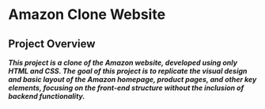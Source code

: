 # Amazon Clone Website #
## Project Overview ##
***This project is a clone of the Amazon website, developed using only HTML and CSS. The goal of this project is to replicate the visual design and basic layout of the Amazon homepage, product pages, and other key elements, focusing on the front-end structure without the inclusion of backend functionality.***
